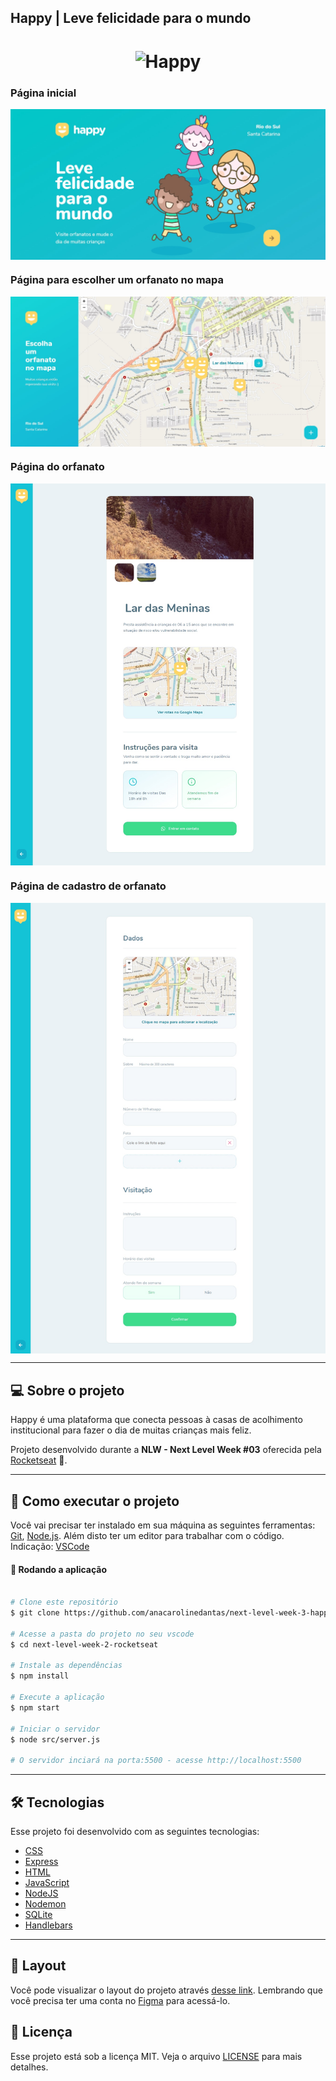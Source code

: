 ## Happy | Leve felicidade para o mundo

<h1 align="center">
    <img alt="Happy" title="Happy" src=".github/logo.svg" />
</h1>

###  Página inicial

<p align="center" style="display: flex; align-items: flex-start; justify-content: center;">
  	<img alt="Página inicial" src="/.github/screenshots/home-page.jpg" width="100%">
</p>

###  Página para escolher um orfanato no mapa

<p align="center" style="display: flex; align-items: flex-start; justify-content: center;">
  	<img alt="Escolha um orfanato" src="/.github/screenshots/orphanages.jpg" width="100%">
</p>

###  Página do orfanato

<p align="center" style="display: flex; align-items: flex-start; justify-content: center;">
  	<img alt="Página de cadastro de vídeo" src="/.github/screenshots/orphanage.jpg" width="100%">
</p>

###  Página de cadastro de orfanato

<p align="center" style="display: flex; align-items: flex-start; justify-content: center;">
  	<img alt="Cadastrar orfanato" src="/.github/screenshots/create-orphanage.jpg" width="100%">
</p>

---

## 💻 Sobre o projeto

Happy é uma plataforma que conecta pessoas à casas de acolhimento institucional para fazer o dia de muitas crianças mais feliz. 

Projeto desenvolvido durante a **NLW - Next Level Week #03** oferecida pela [Rocketseat](https://rocketseat.com.br/) 🚀.

---

## 🚀 Como executar o projeto

Você vai precisar ter instalado em sua máquina as seguintes ferramentas:
[Git](https://git-scm.com), [Node.js](https://nodejs.org/en/). 
Além disto ter um editor para trabalhar com o código. Indicação: [VSCode](https://code.visualstudio.com/)

#### 🧭 Rodando a aplicação

```bash

# Clone este repositório
$ git clone https://github.com/anacarolinedantas/next-level-week-3-happy

# Acesse a pasta do projeto no seu vscode
$ cd next-level-week-2-rocketseat

# Instale as dependências
$ npm install

# Execute a aplicação 
$ npm start

# Iniciar o servidor
$ node src/server.js

# O servidor inciará na porta:5500 - acesse http://localhost:5500 
```

---

## 🛠 Tecnologias

Esse projeto foi desenvolvido com as seguintes tecnologias:

- [CSS](https://developer.mozilla.org/pt-BR/docs/Web/CSS)
- [Express](https://expressjs.com/)
- [HTML](https://developer.mozilla.org/pt-BR/docs/Web/HTML)
- [JavaScript](https://www.javascript.com)
- [NodeJS](https://nodejs.org/en/)
- [Nodemon](https://github.com/remy/nodemon)
- [SQLite](https://www.sqlite.org/index.html)
- [Handlebars](https://handlebarsjs.com/)

---

## 🔖 Layout

Você pode visualizar o layout do projeto através [desse link](https://www.figma.com/file/mDEbnoojksG4w8sOxmudh3/Happy-Web). Lembrando que você precisa ter uma conta no [Figma](http://figma.com/) para acessá-lo.


## 📝 Licença
Esse projeto está sob a licença MIT. Veja o arquivo [LICENSE](LICENSE.md) para mais detalhes.